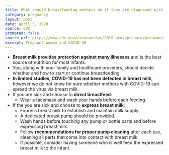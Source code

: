 ```yaml
---
title: What should breastfeeding mothers do if they are diagnosed with or under investigation for COVID-19?
category: pregnancy
layout: post
date: April 3, 2020
source: CDC
promoted: false
source_url: https://www.cdc.gov/coronavirus/2019-ncov/prepare/pregnancy-breastfeeding.html
excerpt: Pregnant women and COVID-19
---
```


- **Breast milk provides protection against many illnesses** and is the best source of nutrition for most infants.
- You, along with your family and healthcare providers, should decide whether and how to start or continue breastfeeding
- **In limited studies, COVID-19 has not been detected in breast milk**; however we do not know for sure whether mothers with COVID-19 can spread the virus via breast milk.
- If you are sick and choose to **direct breastfeed**:
  - Wear a facemask and wash your hands before each feeding.
- If the you are sick and choose to **express breast milk**:
  - Express breast milk to establish and maintain milk supply.
  - A dedicated breast pump should be provided.
  - Wash hands before touching any pump or bottle parts and before expressing breast milk.
  - Follow **recommendations for proper pump cleaning** after each use, cleaning all parts that come into contact with breast milk.
  - If possible, consider having someone who is well feed the expressed breast milk to the infant.
